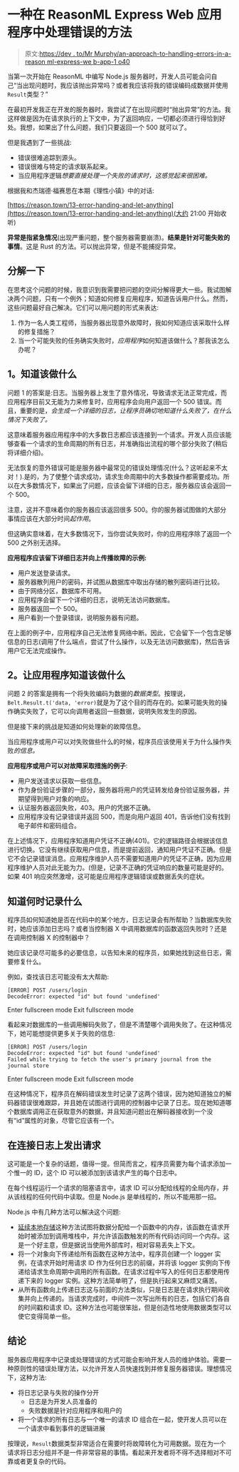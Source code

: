 # 一种在 ReasonML Express Web 应用程序中处理错误的方法

> 原文:[https://dev . to/Mr Murphy/an-approach-to-handling-errors-in-a-reason ml-express-we b-app-1 o40](https://dev.to/mrmurphy/an-approach-to-handling-errors-in-a-reasonml-express-web-app-1o40)

当第一次开始在 ReasonML 中编写 Node.js 服务器时，开发人员可能会问自己“当出现问题时，我应该抛出异常吗？或者我应该将我的错误编码成数据并使用`Result`类型？”

在最初开发我正在开发的服务器时，我尝试了在出现问题时“抛出异常”的方法。我这样做是因为在请求执行的上下文中，为了返回响应，一切都必须进行得恰到好处。我想，如果出了什么问题，我们只要返回一个 500 就可以了。

但是我遇到了一些挑战:

*   错误很难追踪到源头。
*   错误很难与特定的请求联系起来。
*   当应用程序逻辑*想要直接处理一个失败的请求时，这感觉起来很困难。*

根据我和杰瑞德·福赛思在本期《理性小镇》中的对话:

[https://reason.town/13-error-handing-and-let-anything](https://reason.town/13-error-handing-and-let-anything)(大约 21:00 开始收听)

**异常是指紧急情况**(出现严重问题，整个服务器需要崩溃)。**结果是针对可能失败的事情**。这是 Rust 的方法。可以抛出异常，但是不能捕捉异常。

## 分解一下

在思考这个问题的时候，我意识到我需要把问题的空间分解得更大一些。我试图解决两个问题，只有一个例外；知道如何修复应用程序，知道告诉用户什么。然而，这些问题最好自己解决。它们可以用问题的形式来表达:

1.  作为一名人类工程师，当服务器出现意外故障时，我如何知道应该采取什么样的修复措施？
2.  当一个可能失败的任务确实失败时，*应用程序*如何知道该做什么？那我该怎么办呢？

## 1。知道该做什么

问题 1 的答案是:日志。当服务器上发生了意外情况，导致请求无法正常完成，而应用程序目前又无能为力来修复时，应用程序会向用户返回一个 500 错误。而且，重要的是，*会生成一个详细的日志，让程序员确切地知道什么失败了，在什么情况下失败了。*

这意味着服务器应用程序中的大多数日志都应该连接到一个请求。开发人员应该能够查看一个请求的生命周期的所有日志，并准确指出流程的哪个部分失败了(稍后将详细介绍)。

无法恢复的意外错误可能是服务器中最常见的错误处理情况(什么？这听起来不太对！).是的，为了使整个请求成功，请求生命周期中的大多数操作都需要成功。所以在大多数情况下，如果出了问题，应该会留下详细的日志，服务器应该会返回一个 500。

注意，这并不意味着你的服务器应该返回很多 500。你的服务器试图做的大部分事情应该在大部分时间*起作用*。

但这确实意味着，在大多数情况下，当你尝试失败时，你的应用程序除了返回一个 500 之外别无选择。

**应用程序应该留下详细日志并向上传播故障的示例:**

*   用户发送登录请求。
*   服务器散列用户的密码，并试图从数据库中取出存储的散列密码进行比较。
*   由于网络分区，数据库不可用。
*   应用程序会留下一个详细的日志，说明无法访问数据库。
*   服务器返回一个 500。
*   用户看到一个登录错误，说明服务器有问题。

在上面的例子中，应用程序自己无法修复网络中断。因此，它会留下一个包含足够信息的日志(调用了什么端点，尝试了什么操作，以及无法访问数据库)，然后告诉用户它无法完成操作。

## 2。让应用程序知道该做什么

问题 2 的答案是拥有一个将失败编码为数据的*数据类型*。按理说，`Belt.Result.t('data, 'error)`就是为了这个目的而存在的。如果可能失败的操作确实失败了，它可以向调用者返回一些数据，说明失败发生的原因。

但是接下来的挑战是知道如何处理新的故障信息。

当应用程序或用户可以对失败做些什么的时候，程序员应该使用关于为什么操作失败*的信息。*

**应用程序或用户可以对故障采取措施的例子**:

*   用户发送请求以获取一些信息。
*   作为身份验证步骤的一部分，服务器将用户的凭证转发给身份验证服务器，并期望得到用户对象的响应。
*   认证服务器返回失败，403。用户的凭据不正确。
*   应用程序没有记录错误并返回 500，而是向用户返回 401，告诉他们没有找到电子邮件和密码组合。

在上述情况下，应用程序知道用户凭证不正确(401)。它的逻辑路径会根据该信息进行切换。它没有继续获取用户信息，而是提前返回，通知用户凭证不正确。但是它不会记录错误消息。应用程序维护人员不需要知道用户的凭证不正确，因为应用程序维护人员对此无能为力。(但是，记录不正确的凭证响应的数量可能是好的。如果 401 响应突然激增，这可能是应用程序逻辑错误或数据丢失的症状。

## 知道何时记录什么

程序员如何知道她是否在代码中的某个地方，日志记录会有所帮助？当数据库失败时，她应该添加日志吗？或者当控制器 X 中调用数据库的函数返回失败时？还是在调用控制器 X 的控制器中？

她应该记录尽可能多的必要信息，以告知未来的程序员，如果她找到这些日志，需要修复什么。

例如，查找该日志可能没有太大帮助:

```
[ERROR] POST /users/login
DecodeError: expected "id" but found 'undefined' 
```

Enter fullscreen mode Exit fullscreen mode

看起来对数据库的一些调用解码失败了，但是不清楚哪个调用失败了。在这种情况下，她可能想提供更多关于失败的信息:

```
[ERROR] POST /users/login
DecodeError: expected "id" but found 'undefined'
Failed while trying to fetch the user's primary journal from the journal store 
```

Enter fullscreen mode Exit fullscreen mode

在这种情况下，程序员在解码错误发生时记录了这两个错误，因为她知道独立的解码器错误很难跟踪，并且她在试图进行调用的控制器中记录了日志。现在她知道哪个数据库调用正在获取意外的数据，并且知道问题出在解码器接收到一个没有“id”属性的对象，尽管它应该有一个。

## 在连接日志上发出请求

这可能是一个复杂的话题，值得一提。但简而言之，程序员需要为每个请求添加一个惟一的 ID，这个 ID 可以被添加到该请求产生的每个日志中。

在每个线程运行一个请求的阻塞语言中，请求 ID 可以分配给线程的全局内存，并从该线程的任何代码中读取。但是 Node.js 是单线程的，所以不能用那一招。

Node.js 中有几种方法可以解决这个问题:

*   [延续本地存储](https://github.com/othiym23/node-continuation-local-storage)这种方法试图将数据分配给一个函数中的内存，该函数在请求开始时被添加到调用堆栈中，并允许该函数触发的所有代码访问同一个内存。这是一个好主意，但是据说当使用外部库时，相对容易丢失上下文。
*   将一个对象向下传递给所有函数在这种方法中，程序员创建一个 logger 实例，在请求开始时用请求 ID 作为任何日志的前缀，并将该 logger 实例向下传递给请求生命周期中调用的所有函数。在请求过程中写入的任何日志都使用传递下来的 logger 实例。这种方法简单明了，但是执行起来又麻烦又痛苦。
*   从所有函数向上传递日志这与前面的方法类似，只是日志是在请求执行期间收集并向上传递的。当请求完成时，中间件一次写出所有的日志，包括它们各自的时间戳和请求 ID。这种方法也可能很笨拙，但是创造性地使用数据类型可以使它变得简单一些。

## 结论

服务器应用程序中记录或处理错误的方式可能会影响开发人员的维护体验。需要一种原则性的错误处理方法，以允许开发人员快速找到并修复服务器错误。理想情况下，这种方法:

*   将日志记录与失败的操作分开
    *   日志是为开发人员准备的
    *   失败数据是针对应用程序和用户的
*   将一个请求的所有日志与一个唯一的请求 ID 组合在一起，使开发人员可以在一个请求中看到事件的逻辑进展

按理说，`Result`数据类型非常适合在需要时将故障转化为可用数据。现在为一个请求将日志分组并不是一件非常容易的事情。看起来开发者将不得不选择相对不可靠或者更复杂的代码。